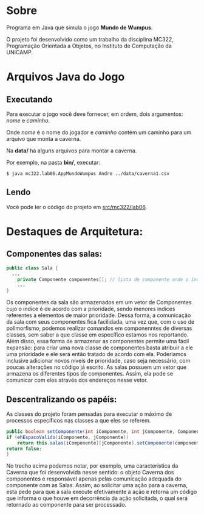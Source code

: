 # Sobre
Programa em Java que simula o jogo **Mundo de Wumpus**.  

O projeto foi desenvolvido como um trabalho da disciplina MC322, Programação Orientada a Objetos, no Instituto de Computação da UNICAMP.

# Arquivos Java do Jogo
## Executando
Para executar o jogo você deve fornecer, em ordem, dois argumentos: *nome* e *caminho*.  

Onde *nome* é o nome do jogador e *caminho* contém um caminho para um arquivo que monta a caverna.  

Na **data/** há alguns arquivos para montar a caverna.  

Por exemplo, na pasta **bin/**, executar:  
~~~
$ java mc322.lab06.AppMundoWumpus Andre ../data/caverna1.csv
~~~ 
## Lendo
Você pode ler o código do projeto em [src/mc322/lab06](./src/mc322/lab06).

# Destaques de Arquitetura:

## Componentes das salas:
~~~java
public class Sala {
  ...
	private Componente componentes[]; // lista de componente onde o índice representa a prioridade do componente
	...
}
~~~
Os componentes da sala são armazenados em um vetor de Componentes cujo o índice é de acordo com a prioridade, sendo menores índices referentes a elementos de maior
prioridade. 
Dessa forma, a comunicação da sala com seus componentes fica facilidada, uma vez que, com o uso de polimorfismo, podemos realizar comandos em componenntes de diversas classes, sem saber a que classe em específico estamos nos reportando.
Além disso, essa forma de armazenar as componentes permite uma fácil expansão: para criar uma nova classe de componentes basta atribuir a ele uma prioridade e ele será então tratado de acordo com ela. Poderíamos inclusive adicionar novos níveis de prioridade, caso seja necessário, com poucas alterações no código já escrito.
As salas possuem um vetor que armazena os diferentes tipos de componentes. Assim, ela pode se comunicar com eles através dos endereços nesse vetor.

## Descentralizando os papéis:
As classes do projeto foram pensadas para executar o máximo de processos específicos nas classes a que eles se referem.
~~~java
public boolean setComponente(int iComponente, int jComponente, Componente componente) {
if (ehEspacoValido(iComponente, jComponente))
    return this.salas[iComponente][jComponente].setComponente(componente);
return false;
}
~~~
No trecho acima podemos notar, por exemplo, uma característica da Caverna que foi desenvolvida nesse sentido: o objeto Caverna dos componentes é responsável apenas pelas comunicação adequada do componente com as Salas. Assim, ao solicitar uma ação para a caverna, esta pede para que a sala execute efetivamente a ação e retorna um código que informa o que houve em decorrência da ação solicitada, o qual será retornado ao componente para ser processado.
